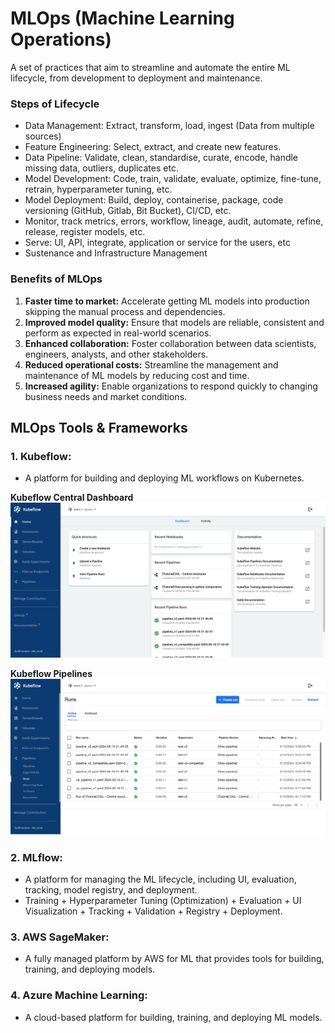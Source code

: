 # MLOps (Machine Learning Operations)
A set of practices that aim to streamline and automate the entire ML lifecycle, from development to deployment and maintenance.

### Steps of Lifecycle
- Data Management: Extract, transform, load, ingest (Data from multiple sources)
- Feature Engineering: Select, extract, and create new features.
- Data Pipeline: Validate, clean, standardise, curate, encode, handle missing data, outliers, duplicates etc.
- Model Development: Code, train, validate, evaluate, optimize, fine-tune, retrain, hyperparameter tuning, etc.
- Model Deployment: Build, deploy, containerise, package, code versioning (GitHub, Gitlab, Bit Bucket), CI/CD, etc.
- Monitor, track metrics, errors, workflow, lineage, audit, automate, refine, release, register models, etc.
- Serve: UI, API, integrate, application or service for the users, etc
- Sustenance and Infrastructure Management

### Benefits of MLOps
1. **Faster time to market:** Accelerate getting ML models into production skipping the manual process and dependencies.
2. **Improved model quality:** Ensure that models are reliable, consistent and perform as expected in real-world scenarios.
3. **Enhanced collaboration:** Foster collaboration between data scientists, engineers, analysts, and other stakeholders.
4. **Reduced operational costs:** Streamline the management and maintenance of ML models by reducing cost and time.
5. **Increased agility:** Enable organizations to respond quickly to changing business needs and market conditions.

## MLOps Tools & Frameworks

### 1. Kubeflow:
- A platform for building and deploying ML workflows on Kubernetes.

**Kubeflow Central Dashboard**
![Kubeflow Central Dashboard](https://github.com/iamkirankumaryadav/MLOps/blob/19b1fc0e35e6848bf1d946b1d9ccde289154da65/Image/Kubeflow%20Dashboard.png)

**Kubeflow Pipelines**
![Kubeflow Pipelines](https://github.com/iamkirankumaryadav/MLOps/blob/19b1fc0e35e6848bf1d946b1d9ccde289154da65/Image/Kubeflow%20Pipeline%20Runs.png)

### 2. MLflow:
- A platform for managing the ML lifecycle, including UI, evaluation, tracking, model registry, and deployment.
- Training + Hyperparameter Tuning (Optimization) + Evaluation + UI Visualization + Tracking + Validation + Registry + Deployment.

### 3. AWS SageMaker:
- A fully managed platform by AWS for ML that provides tools for building, training, and deploying models.

### 4. Azure Machine Learning:
- A cloud-based platform for building, training, and deploying ML models.
